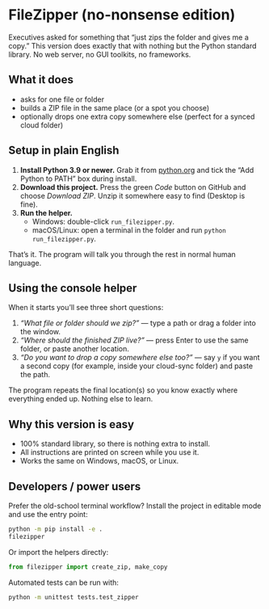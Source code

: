 # FileZipper (no-nonsense edition)

Executives asked for something that “just zips the folder and gives me a copy.”
This version does exactly that with nothing but the Python standard library.
No web server, no GUI toolkits, no frameworks.

## What it does
- asks for one file or folder
- builds a ZIP file in the same place (or a spot you choose)
- optionally drops one extra copy somewhere else (perfect for a synced cloud folder)

## Setup in plain English
1. **Install Python 3.9 or newer.** Grab it from [python.org](https://www.python.org/downloads/)
   and tick the “Add Python to PATH” box during install.
2. **Download this project.** Press the green *Code* button on GitHub and choose
   *Download ZIP*. Unzip it somewhere easy to find (Desktop is fine).
3. **Run the helper.**
   - Windows: double-click `run_filezipper.py`.
   - macOS/Linux: open a terminal in the folder and run `python run_filezipper.py`.

That’s it. The program will talk you through the rest in normal human language.

## Using the console helper
When it starts you’ll see three short questions:
1. *“What file or folder should we zip?”* — type a path or drag a folder into the
   window.
2. *“Where should the finished ZIP live?”* — press Enter to use the same folder,
   or paste another location.
3. *“Do you want to drop a copy somewhere else too?”* — say `y` if you want a
   second copy (for example, inside your cloud-sync folder) and paste the path.

The program repeats the final location(s) so you know exactly where everything
ended up. Nothing else to learn.

## Why this version is easy
- 100% standard library, so there is nothing extra to install.
- All instructions are printed on screen while you use it.
- Works the same on Windows, macOS, or Linux.

## Developers / power users
Prefer the old-school terminal workflow? Install the project in editable mode
and use the entry point:

```bash
python -m pip install -e .
filezipper
```

Or import the helpers directly:

```python
from filezipper import create_zip, make_copy
```

Automated tests can be run with:

```bash
python -m unittest tests.test_zipper
```
